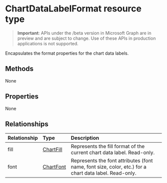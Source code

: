 # ChartDataLabelFormat resource type

> **Important**: APIs under the /beta version in Microsoft Graph are in preview and are subject to change. Use of these APIs in production applications is not supported.

Encapsulates the format properties for the chart data labels.


## Methods
None

## Properties
None

## Relationships
| Relationship | Type	|Description|
|:---------------|:--------|:----------|
|fill|[ChartFill](chartfill.md)|Represents the fill format of the current chart data label. Read-only.|
|font|[ChartFont](chartfont.md)|Represents the font attributes (font name, font size, color, etc.) for a chart data label. Read-only.|

<!-- uuid: 8fcb5dbc-d5aa-4681-8e31-b001d5168d79
2015-10-25 14:57:30 UTC -->
<!-- {
  "type": "#page.annotation",
  "description": "ChartDataLabelFormat resource",
  "keywords": "",
  "section": "documentation",
  "tocPath": ""
}-->